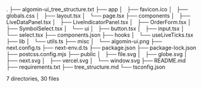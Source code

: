 .
├── algomin-ui_tree_structure.txt
├── app
│   ├── favicon.ico
│   ├── globals.css
│   ├── layout.tsx
│   └── page.tsx
├── components
│   ├── LiveDataPanel.tsx
│   ├── LiveIndicatorPanel.tsx
│   ├── OrderForm.tsx
│   ├── SymbolSelect.tsx
│   └── ui
│       ├── button.tsx
│       ├── input.tsx
│       └── select.tsx
├── components.json
├── hooks
│   └── useLiveTicks.tsx
├── lib
│   └── utils.ts
├── misc
│   └── algomin-ui.png
├── next.config.ts
├── next-env.d.ts
├── package.json
├── package-lock.json
├── postcss.config.mjs
├── public
│   ├── file.svg
│   ├── globe.svg
│   ├── next.svg
│   ├── vercel.svg
│   └── window.svg
├── README.md
├── requirements.txt
├── tree_structure.md
└── tsconfig.json

7 directories, 30 files
